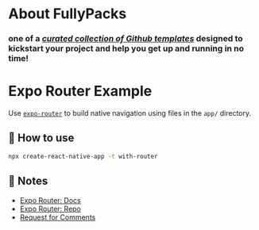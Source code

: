 # About FullyPacks

### one of a [_curated collection of Github templates_](https://github.com/orgs/acmcsufoss/repositories?q=fullypack_&type=all&sort=stargazers) designed to kickstart your project and help you get up and running in no time!

# Expo Router Example

Use [`expo-router`](https://expo.github.io/router) to build native navigation using files in the `app/` directory.

## 🚀 How to use

```sh
npx create-react-native-app -t with-router
```

## 📝 Notes

- [Expo Router: Docs](https://expo.github.io/router)
- [Expo Router: Repo](https://github.com/expo/router)
- [Request for Comments](https://github.com/expo/router/discussions/1)
